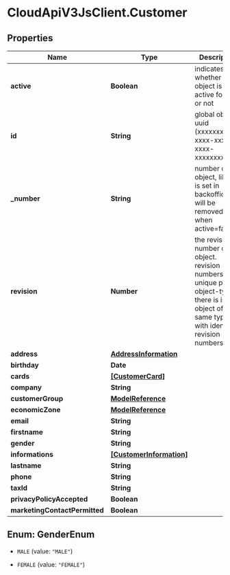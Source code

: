 # CloudApiV3JsClient.Customer

## Properties
Name | Type | Description | Notes
------------ | ------------- | ------------- | -------------
**active** | **Boolean** | indicates whether the object is active for use or not | [optional] 
**id** | **String** | global object uuid (xxxxxxxx-xxxx-xxxx-xxxx-xxxxxxxxxxxx) | [optional] 
**_number** | **String** | number of the object, like it is set in backoffice; will be removed when active&#x3D;false | [optional] 
**revision** | **Number** | the revision number of the object. revision numbers are unique per object-type. there is is no object of the same type with identical revision numbers. | [optional] 
**address** | [**AddressInformation**](AddressInformation.md) |  | [optional] 
**birthday** | **Date** |  | [optional] 
**cards** | [**[CustomerCard]**](CustomerCard.md) |  | [optional] 
**company** | **String** |  | [optional] 
**customerGroup** | [**ModelReference**](ModelReference.md) |  | [optional] 
**economicZone** | [**ModelReference**](ModelReference.md) |  | [optional] 
**email** | **String** |  | [optional] 
**firstname** | **String** |  | [optional] 
**gender** | **String** |  | [optional] 
**informations** | [**[CustomerInformation]**](CustomerInformation.md) |  | [optional] 
**lastname** | **String** |  | [optional] 
**phone** | **String** |  | [optional] 
**taxId** | **String** |  | [optional] 
**privacyPolicyAccepted** | **Boolean** |  | [optional] 
**marketingContactPermitted** | **Boolean** |  | [optional] 


<a name="GenderEnum"></a>
## Enum: GenderEnum


* `MALE` (value: `"MALE"`)

* `FEMALE` (value: `"FEMALE"`)




